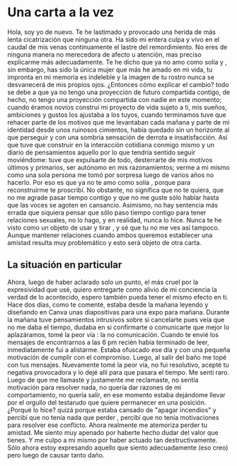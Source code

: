 # Una carta a la vez
Hola, soy yo de nuevo. Te he lastimado y provocado una herida de más lenta cicatrización que ninguna otra. Ha sido mi entera culpa y vivo en el caudal de mis venas continuamente el lastre del remordimiento. No eres de ninguna manera no merecedora de afecto u atención, mas preciso explicarme más adecuadamente. Te he dicho que ya no amo como solía y , sin embargo, has sido la única mujer que más he amado en mi vida, tu impronta en mi memoria es indeleble y la imagen de tu rostro nunca se desvanecerá de mis propios ojos. ¿Entonces cómo explicar el cambio?  todo se debe a que ya no tengo una proyección de futuro compartida contigo, de hecho, no tengo una proyección compartida con nadie en este momento; cuando éramos novios construí mi proyecto de vida sujeto a ti, mis sueños, ambiciones y gustos los ajustaba a los tuyos, cuando terminamos tuve que rehacer parte de los motivos que me levantaban cada mañana y parte de mi identidad desde unos ruinosos cimientos, había quedado sin un horizonte al que perseguir y con una sombría sensación de derrota e insatisfacción. Así que tuve que construir en la interacción cotidiana conmigo mismo y un diario de pensamientos aquello por lo que tendría sentido seguir moviéndome: tuve que expulsarte de todo, desterrarte de mis motivos últimos y primarios, ser autónomo en mis razonamientos; verme a mi mismo como una sola persona me tomó por sorpresa luego de varios años no hacerlo. Por eso es que ya no te amo como solía , porque para reconstruirme te proscribí. No obstante, no significa que no te quiera, que no me agrade pasar tiempo contigo y que no me guste sólo hablar hasta que las voces se agoten en cansancio. Asimismo, no hay sentencia más errada que siquiera pensar que sólo paso tiempo contigo para tener relaciones sexuales, no lo hago, y en realidad, nunca lo hice. Nunca te he visto como un objeto de usar y tirar , y sé que tu no me ves así tampoco.  Aunque mantener relaciones cuando ambos queremos establecer una amistad resulta muy problemático y esto será objeto de otra carta. 
## La situación en particular
Ahora, luego de haber aclarado solo un punto, el más cruel por la expresividad que usé, quiero entregarte como alivio de mi conciencia la verdad de lo acontecido, espero también pueda tener el mismo efecto en ti. Hace dos días, como te comenté, estaba desde la mañana leyendo y diseñando en Canva unas  diapositivas para una expo para mañana. Durante la mañana tuve pensamientos intrusivos sobre si cancelarte pues veía que no me daba el tiempo, dudaba en si confirmarte o comunicarte que mejor lo aplazáramos, tomé la peor vía : la no comunicación. Cuando te envié los mensajes de encontrarnos a las 6 pm recién había terminado de leer, inmediatamente fui a alistarme. Estaba ofuscado ese día y con una pequeña motivación de cumplir con el compromiso. Luego, al salir del baño me topé con tus mensajes. Nuevamente tomé la peor vía, no fui resolutivo, acepté tu negativa provocadora y lo dejé allí para que pasara el tiempo. Me sentí raro. Luego de que me llamaste y justamente me reclamaste, no sentía motivación para resolver nada, no quería dar razones de mi comportamiento, no quería salir, en ese momento estaba dejándome llevar por el orgullo del testarudo que quiere permanecer en una posición. ¿Porqué lo hice? quizá porque estaba cansado de "apagar incendios"  y percibí que no tenía nada que perder , percibí que no tenía motivaciones para resolver ese conflicto. Ahora realmente me atemoriza perder tu amistad. Me siento muy apenado por haberte hecho dudar del valor que tienes. Y me culpo a mi mismo por haber actuado tan destructivamente. Sólo ahora estoy expresando aquello que siento adecuadamente (eso creo) pero luego de causar tanto daño. 

 